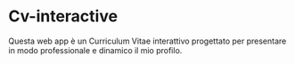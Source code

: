 # Cv-interactive
Questa web app è un Curriculum Vitae interattivo progettato per presentare in modo professionale e dinamico il mio profilo.
